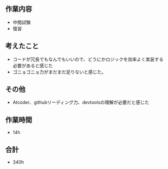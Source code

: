## 作業内容
- 中間試験
- 復習

## 考えたこと
- コードが冗長でもなんでもいいので、どうにかロジックを効率よく実装する必要があると感じた
- ゴニョゴニョ力がまだまだ足りないと感じた。

## その他
- Atcoder、githubリーディング力、devtoolsの理解が必要だと感じた

## 作業時間
- 14h
## 合計
- 340h

